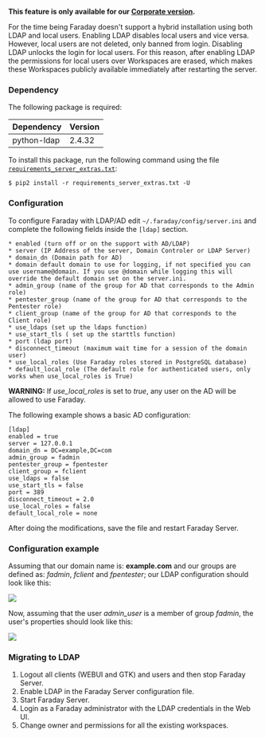 **This feature is only available for our [Corporate version](https://www.faradaysec.com/#download).**

For the time being Faraday doesn't support a hybrid installation using both LDAP and local users. Enabling LDAP disables local users and vice versa. However, local users are not deleted, only banned from login. Disabling LDAP unlocks the login for local users. For this reason, after enabling LDAP the permissions for local users over Workspaces are erased, which makes these Workspaces publicly available immediately after restarting the server.

### Dependency

The following package is required:

| Dependency | Version |
|---|---|
| python-ldap | 2.4.32 |

To install this package, run the following command using the file [`requirements_server_extras.txt`](https://github.com/infobyte/faraday/blob/master/requirements_server_extras.txt):

    $ pip2 install -r requirements_server_extras.txt -U

### Configuration

To configure Faraday with LDAP/AD edit `~/.faraday/config/server.ini` and complete the following fields inside the `[ldap]` section.

```
* enabled (turn off or on the support with AD/LDAP)
* server (IP Address of the server, Domain Controler or LDAP Server)
* domain_dn (Domain path for AD)
* domain default domain to use for logging, if not specified you can use username@domain. If you use @domain while logging this will override the default domain set on the server.ini.
* admin_group (name of the group for AD that corresponds to the Admin role)
* pentester_group (name of the group for AD that corresponds to the Pentester role)
* client_group (name of the group for AD that corresponds to the Client role)
* use_ldaps (set up the ldaps function)
* use_start_tls ( set up the starttls function)
* port (ldap port)
* disconnect_timeout (maximum wait time for a session of the domain user)
* use_local_roles (Use Faraday roles stored in PostgreSQL database)
* default_local_role (The default role for authenticated users, only works when use_local_roles is True)
```
**WARNING:** If _use_local_roles_ is set to _true_, any user on the AD will be allowed to use Faraday.



The following example shows a basic AD configuration:

```
[ldap]
enabled = true
server = 127.0.0.1
domain_dn = DC=example,DC=com
admin_group = fadmin
pentester_group = fpentester
client_group = fclient
use_ldaps = false
use_start_tls = false
port = 389
disconnect_timeout = 2.0
use_local_roles = false
default_local_role = none
```

After doing the modifications, save the file and restart Faraday Server.

### Configuration example

Assuming that our domain name is: **example.com** and our groups are defined as: _fadmin_, _fclient_ and _fpentester_; our LDAP configuration should look like this: 

![](https://raw.github.com/wiki/infobyte/faraday/images/ldap/domain_view.png)

Now, assuming that the user _admin_user_ is a member of group _fadmin_, the user's properties should look like this:

![](https://raw.github.com/wiki/infobyte/faraday/images/ldap/user_view.png)

### Migrating to LDAP

1. Logout all clients (WEBUI and GTK) and users and then stop Faraday Server.
2. Enable LDAP in the Faraday Server configuration file.
3. Start Faraday Server.
4. Login as a Faraday administrator with the LDAP credentials in the Web UI.
5. Change owner and permissions for all the existing workspaces.
